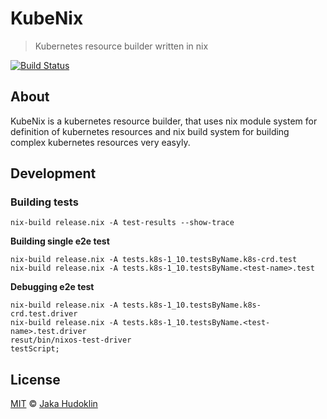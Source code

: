 # KubeNix

> Kubernetes resource builder written in nix

[![Build Status](https://travis-ci.com/xtruder/kubenix.svg?branch=master)](https://travis-ci.com/xtruder/kubenix)

## About

KubeNix is a kubernetes resource builder, that uses nix module system for
definition of kubernetes resources and nix build system for building complex
kubernetes resources very easyly.

## Development

### Building tests

```shell
nix-build release.nix -A test-results --show-trace
```

**Building single e2e test**

```
nix-build release.nix -A tests.k8s-1_10.testsByName.k8s-crd.test
nix-build release.nix -A tests.k8s-1_10.testsByName.<test-name>.test
```

**Debugging e2e test**

```
nix-build release.nix -A tests.k8s-1_10.testsByName.k8s-crd.test.driver
nix-build release.nix -A tests.k8s-1_10.testsByName.<test-name>.test.driver
resut/bin/nixos-test-driver
testScript;
```

## License

[MIT](LICENSE) © [Jaka Hudoklin](https://x-truder.net)
